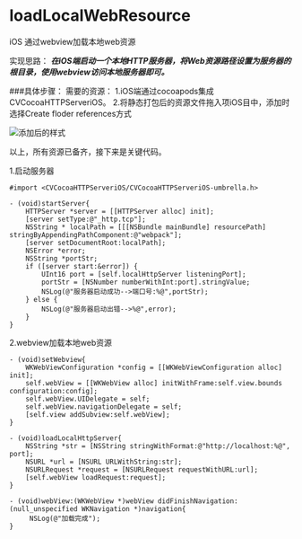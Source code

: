 # loadLocalWebResource
iOS 通过webview加载本地web资源

实现思路：
***在iOS端启动一个本地HTTP服务器，将Web资源路径设置为服务器的根目录，使用webview访问本地服务器即可。***

###具体步骤：
需要的资源：
1.iOS端通过cocoapods集成CVCocoaHTTPServeriOS。
2.将静态打包后的资源文件拖入项iOS目中，添加时选择Create floder references方式

![添加后的样式](https://upload-images.jianshu.io/upload_images/667055-0e2fce79f2207797.png?imageMogr2/auto-orient/strip%7CimageView2/2/w/1240)

以上，所有资源已备齐，接下来是关键代码。

1.启动服务器
```
#import <CVCocoaHTTPServeriOS/CVCocoaHTTPServeriOS-umbrella.h>

- (void)startServer{
    HTTPServer *server = [[HTTPServer alloc] init];
    [server setType:@"_http.tcp"];
    NSString * localPath = [[[NSBundle mainBundle] resourcePath] stringByAppendingPathComponent:@"webpack"];
    [server setDocumentRoot:localPath];
    NSError *error;
    NSString *portStr;
    if ([server start:&error]) {
        UInt16 port = [self.localHttpServer listeningPort];
        portStr = [NSNumber numberWithInt:port].stringValue;
        NSLog(@"服务器启动成功-->端口号:%@",portStr);
    } else {
        NSLog(@"服务器启动出错-->%@",error);
    }
}
```

2.webview加载本地web资源

```
- (void)setWebview{
    WKWebViewConfiguration *config = [[WKWebViewConfiguration alloc] init];
    self.webView = [[WKWebView alloc] initWithFrame:self.view.bounds configuration:config];
    self.webView.UIDelegate = self;
    self.webView.navigationDelegate = self;
    [self.view addSubview:self.webView];
}

- (void)loadLocalHttpServer{
    NSString *str = [NSString stringWithFormat:@"http://localhost:%@", port];
    NSURL *url = [NSURL URLWithString:str];
    NSURLRequest *request = [NSURLRequest requestWithURL:url];
    [self.webView loadRequest:request];
}

- (void)webView:(WKWebView *)webView didFinishNavigation:(null_unspecified WKNavigation *)navigation{
     NSLog(@"加载完成");
}

```


